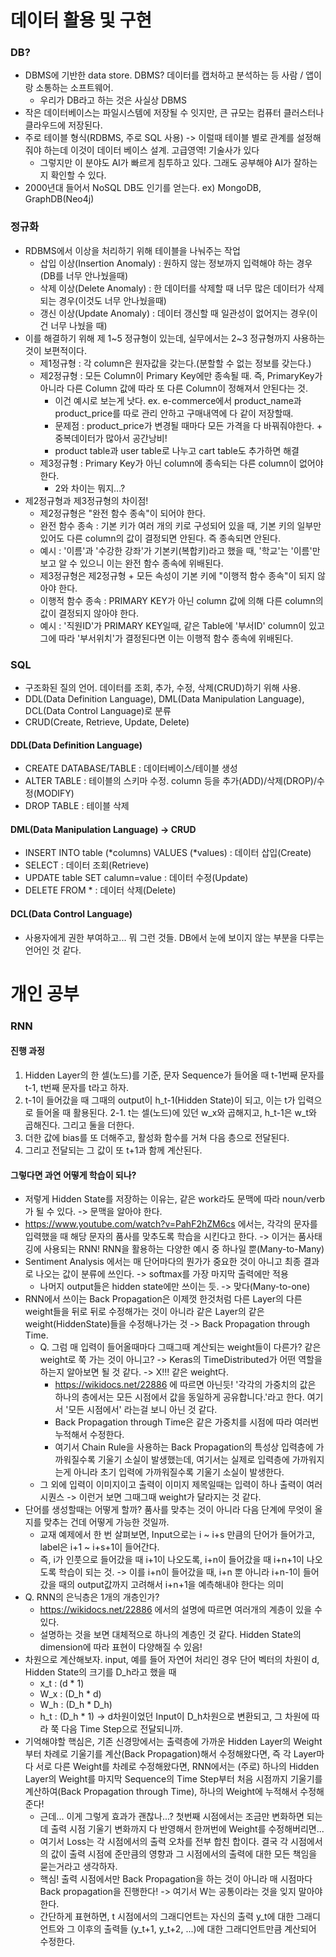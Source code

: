 # 데이터 활용 및 구현

### DB?
- DBMS에 기반한 data store. DBMS? 데이터를 캡처하고 분석하는 등 사람 / 앱이랑 소통하는 소프트웨어.
    - 우리가 DB라고 하는 것은 사실상 DBMS
- 작은 데이터베이스는 파일시스템에 저장될 수 잇지만, 큰 규모는 컴퓨터 클러스터나 클라우드에 저장된다.
- 주로 테이블 형식(RDBMS, 주로 SQL 사용) -> 이럴때 테이블 별로 관계를 설정해줘야 하는데 이것이 데이터 베이스 설계. 고급영역! 기술사가 있다
    - 그렇지만 이 분야도 AI가 빠르게 침투하고 있다. 그래도 공부해야 AI가 잘하는지 확인할 수 있다.
- 2000년대 들어서 NoSQL DB도 인기를 얻는다. ex) MongoDB, GraphDB(Neo4j)

### 정규화
- RDBMS에서 이상을 처리하기 위해 테이블을 나눠주는 작업
    - 삽입 이상(Insertion Anomaly) : 원하지 않는 정보까지 입력해야 하는 경우(DB를 너무 안나눴을때)
    - 삭제 이상(Delete Anomaly) : 한 데이터를 삭제할 때 너무 많은 데이터가 삭제되는 경우(이것도 너무 안나눴을때)
    - 갱신 이상(Update Anomaly) : 데이터 갱신할 때 일관성이 없어지는 경우(이건 너무 나눴을 때)
- 이를 해결하기 위해 제 1~5 정규형이 있는데, 실무에서는 2~3 정규형까지 사용하는 것이 보편적이다.
    - 제1정규형 : 각 column은 원자값을 갖는다.(분할할 수 없는 정보를 갖는다.)
    - 제2정규형 : 모든 Column이 Primary Key에만 종속될 때. 즉, PrimaryKey가 아니라 다른 Column 값에 따라 또 다른 Column이 정해져서 안된다는 것.
        - 이건 예시로 보는게 낫다. ex. e-commerce에서 product_name과 product_price를 따로 관리 안하고 구매내역에 다 같이 저장할때.
        - 문제점 : product_price가 변경될 때마다 모든 가격을 다 바꿔줘야한다. + 중복데이터가 많아서 공간낭비!
        - product table과 user table로 나누고 cart table도 추가하면 해결
    - 제3정규형 : Primary Key가 아닌 column에 종속되는 다른 column이 없어야 한다.
        - 2와 차이는 뭐지...?
- 제2정규형과 제3정규형의 차이점!
    - 제2정규형은 "완전 함수 종속"이 되어야 한다.
    - 완전 함수 종속 : 기본 키가 여러 개의 키로 구성되어 있을 때, 기본 키의 일부만 있어도 다른 column의 값이 결정되면 안된다. 즉 종속되면 안된다.
    - 예시 : '이름'과 '수강한 강좌'가 기본키(복합키)라고 했을 때, '학교'는 '이름'만 보고 알 수 있으니 이는 완전 함수 종속에 위배된다.
    - 제3정규형은 제2정규형 + 모든 속성이 기본 키에 "이행적 함수 종속"이 되지 않아야 한다.
    - 이행적 함수 종속 : PRIMARY KEY가 아닌 column 값에 의해 다른 column의 값이 결정되지 않아야 한다.
    - 예시 : '직원ID'가 PRIMARY KEY일때, 같은 Table에 '부서ID' column이 있고 그에 따라 '부서위치'가 결정된다면 이는 이행적 함수 종속에 위배된다.

### SQL
- 구조화된 질의 언어. 데이터를 조회, 추가, 수정, 삭제(CRUD)하기 위해 사용.
- DDL(Data Definition Language), DML(Data Manipulation Language), DCL(Data Control Language)로 분류
- CRUD(Create, Retrieve, Update, Delete)
#### DDL(Data Definition Language)
- CREATE DATABASE/TABLE : 데이터베이스/테이블 생성
- ALTER TABLE : 테이블의 스키마 수정. column 등을 추가(ADD)/삭제(DROP)/수정(MODIFY)
- DROP TABLE : 테이블 삭제
#### DML(Data Manipulation Language) -> CRUD
- INSERT INTO table (*columns) VALUES (*values) : 데이터 삽입(Create)
- SELECT : 데이터 조회(Retrieve)
- UPDATE table SET calumn=value : 데이터 수정(Update)
- DELETE FROM * : 데이터 삭제(Delete)
#### DCL(Data Control Language)
- 사용자에게 권한 부여하고... 뭐 그런 것들. DB에서 눈에 보이지 않는 부분을 다루는 언어인 것 같다.


# 개인 공부

### RNN
#### 진행 과정
1. Hidden Layer의 한 셀(노드)를 기준, 문자 Sequence가 들어올 때 t-1번째 문자를 t-1, t번째 문자를 t라고 하자.
2. t-1이 들어갔을 때 그때의 output이 h_t-1(Hidden State)이 되고, 이는 t가 입력으로 들어올 때 활용된다.
2-1. t는 셀(노드)에 있던 w_x와 곱해지고, h_t-1은 w_t와 곱해진다. 그리고 둘을 더한다.
3. 더한 값에 bias를 또 더해주고, 활성화 함수를 거쳐 다음 층으로 전달된다.
4. 그리고 전달되는 그 값이 또 t+1과 함께 계산된다.
#### 그렇다면 과연 어떻게 학습이 되나?
- 저렇게 Hidden State를 저장하는 이유는, 같은 work라도 문맥에 따라 noun/verb가 될 수 있다. -> 문맥을 알아야 한다.
- https://www.youtube.com/watch?v=PahF2hZM6cs 에서는, 각각의 문자를 입력했을 때 해당 문자의 품사를 맞추도록 학습을 시킨다고 한다. -> 이거는 품사태깅에 사용되는 RNN! RNN을 활용하는 다양한 예시 중 하나일 뿐(Many-to-Many)
- Sentiment Analysis 에서는 매 단어마다의 뭔가가 중요한 것이 아니고 최종 결과로 나오는 값이 분류에 쓰인다. -> softmax를 가장 마지막 출력에만 적용
    - 나머지 output들은 hidden state에만 쓰이는 듯. -> 맞다(Many-to-one)
- RNN에서 쓰이는 Back Propagation은 이제껏 한것처럼 다른 Layer의 다른 weight들을 뒤로 뒤로 수정해가는 것이 아니라 같은 Layer의 같은 weight(HiddenState)들을 수정해나가는 것 -> Back Propagation through Time.
    - Q. 그럼 매 입력이 들어올때마다 그때그때 계산되는 weight들이 다른가? 같은 weight로 쭉 가는 것이 아니고? -> Keras의 TimeDistributed가 어떤 역할을 하는지 알아보면 될 것 같다. -> X!!! 같은 weight다.
        - https://wikidocs.net/22886 에 따르면 아닌듯! '각각의 가중치의 값은 하나의 층에서는 모든 시점에서 값을 동일하게 공유합니다.'라고 한다. 여기서 '모든 시점에서' 라는걸 보니 아닌 것 같다.
        - Back Propagation through Time은 같은 가중치를 시점에 따라 여러번 누적해서 수정한다.
        - 여기서 Chain Rule을 사용하는 Back Propagation의 특성상 입력층에 가까워질수록 기울기 소실이 발생했는데, 여기서는 실제로 입력층에 가까워지는게 아니라 초기 입력에 가까워질수록 기울기 소실이 발생한다.
    - 그 외에 입력이 이미지이고 출력이 이미지 제목일때는 입력이 하나 출력이 여러 시퀀스 -> 이런거 보면 그때그때 weight가 달라지는 것 같다.
- 단어를 생성할때는 어떻게 할까? 품사를 맞추는 것이 아니라 다음 단계에 무엇이 올지를 맞추는 건데 어떻게 가능한 것일까.
    - 교재 예제에서 한 번 살펴보면, Input으로는 i ~ i+s 만큼의 단어가 들어가고, label은 i+1 ~ i+s+1이 들어간다.
    - 즉, i가 인풋으로 들어갔을 때 i+1이 나오도록, i+n이 들어갔을 때 i+n+1이 나오도록 학습이 되는 것. -> 이를 i+n이 들어갔을 때, i+n 뿐 아니라 i+n-1이 들어갔을 때의 output값까지 고려해서 i+n+1을 예측해내야 한다는 의미
- Q. RNN의 은닉층은 1개의 개층인가?
    - https://wikidocs.net/22886 에서의 설명에 따르면 여러개의 계층이 있을 수 있다.
    - 설명하는 것을 보면 대체적으로 하나의 계층인 것 같다. Hidden State의 dimension에 따라 표현이 다양해질 수 있음!
- 차원으로 계산해보자. input, 예를 들어 자연어 처리인 경우 단어 벡터의 차원이 d, Hidden State의 크기를 D_h라고 했을 때
    - x_t : (d * 1)
    - W_x : (D_h * d)
    - W_h : (D_h * D_h)
    - h_t : (D_h * 1) -> d차원이었던 Input이 D_h차원으로 변환되고, 그 차원에 따라 쭉 다음 Time Step으로 전달되니까.
- 기억해야할 핵심은, 기존 신경망에서는 출력층에 가까운 Hidden Layer의 Weight부터 차례로 기울기를 계산(Back Propagation)해서 수정해왔다면, 즉 각 Layer마다 서로 다른 Weight를 차례로 수정해왔다면, RNN에서는 (주로) 하나의 Hidden Layer의 Weight를 마지막 Sequence의 Time Step부터 처음 시점까지 기울기를 계산하여(Back Propagation through Time), 하나의 Weight에 누적해서 수정해준다!
    - 근데... 이게 그렇게 효과가 괜찮나...? 첫번째 시점에서는 조금만 변화하면 되는데 출력 시점 기울기 변화까지 다 반영해서 한꺼번에 Weight를 수정해버리면...
    - 여기서 Loss는 각 시점에서의 출력 오차를 전부 합친 합이다. 결국 각 시점에서의 값이 출력 시점에 준만큼의 영향과 그 시점에서의 출력에 대한 모든 책임을 묻는거라고 생각하자.
    - 핵심! 출력 시점에서만 Back Propagation을 하는 것이 아니라 매 시점마다 Back propagation을 진행한다! -> 여기서 W는 공통이라는 것을 잊지 말아야 한다.
    - 간단하게 표현하면, t 시점에서의 그래디언트는 자신의 출력 y_t에 대한 그래디언트와 그 이후의 출력들 (y_t+1, y_t+2, ...)에 대한 그래디언트만큼 계산되어 수정한다.
